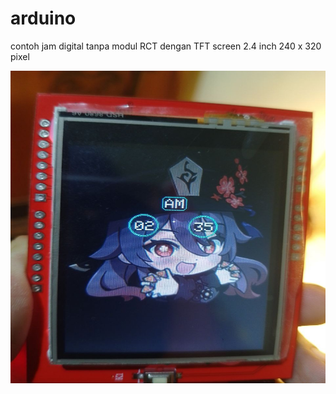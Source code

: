 # arduino
contoh jam digital tanpa modul RCT dengan TFT screen 2.4 inch 240 x 320 pixel


<img src="https://github.com/agungsoboru/arduino/blob/main/photo_2024-02-15_05-58-11.jpg" width="800" height="500">
